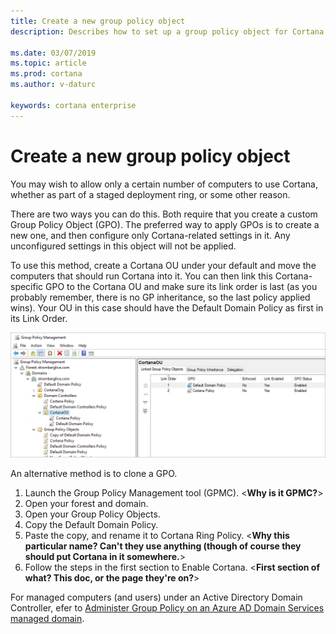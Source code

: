 ```yaml
---
title: Create a new group policy object
description: Describes how to set up a group policy object for Cortana.

ms.date: 03/07/2019
ms.topic: article
ms.prod: cortana
ms.author: v-daturc

keywords: cortana enterprise
---  
```


# Create a new group policy object

You may wish to allow only a certain number of computers to use Cortana, whether as part of a staged deployment ring, or some other reason.

There are two ways you can do this. Both require that you create a custom Group Policy Object (GPO). The preferred way to apply GPOs is to create a new one, and then configure only Cortana-related settings in it. Any unconfigured settings in this object will not be applied.

To use this method, create a Cortana OU under your default and move the computers that should run Cortana into it. You can then link this Cortana-specific GPO to the Cortana OU and make sure its link order is last (as you probably remember, there is no GP inheritance, so the last policy applied wins). Your OU in this case should have the Default Domain Policy as first in its Link Order.

![Cortana OU with policies](../media/images/user-security-group.png)

An alternative method is to clone a GPO.

1. Launch the Group Policy Management tool (GPMC). <**Why is it GPMC?**>
1. Open your forest and domain.
1. Open your Group Policy Objects.
1. Copy the Default Domain Policy.
1. Paste the copy, and rename it to Cortana Ring Policy. <**Why this particular name? Can't they use anything (though of course they should put Cortana in it somewhere.**>
1. Follow the steps in the first section to Enable Cortana. <**First section of what? This doc, or the page they're on?**>

 For managed computers (and users) under an Active Directory Domain Controller, efer to [Administer Group Policy on an Azure AD Domain Services managed domain](https://docs.microsoft.com/en-us/azure/active-directory-domain-services/active-directory-ds-admin-guide-administer-group-policy).
